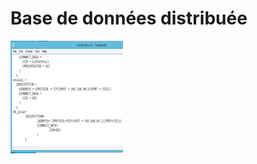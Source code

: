 # Base de données distribuée
<img src="/results_img/tsnme.PNG" height="180" width="180" alt="...." >

